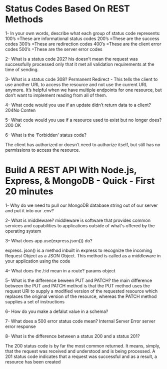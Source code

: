 # Status Codes Based On REST Methods
1- In your own words, describe what each group of status code represents:
100’s =These are informational status codes
200’s =These are the success codes
300’s =These are redirection codes
400’s =These are the client error codes
500’s =These are the server error codes


2- What is a status code 202?
his doesn’t mean the request was successfully processed only that it met all validation requirements at the time of sending.


3- What is a status code 308?
Permanent Redirect - This tells the client to use another URL to access the resource and not use the current URL anymore. It’s helpful when we have multiple endpoints for one resource, but don’t want to implement reading from all of them.

4- What code would you use if an update didn’t return data to a client?
204No Conten

5- What code would you use if a resource used to exist but no longer does?
200 OK

6- What is the ‘Forbidden’ status code?

The client has authorized or doesn’t need to authorize itself, but still has no permissions to access the resource.





# Build A REST API With Node.js, Express, & MongoDB - Quick - First 20 minutes

1- Why do we need to pull our MongoDB database string out of our server and put it into our .env?

2- What is middleware?
middleware is software that provides common services and capabilities to applications outside of what's offered by the operating system

3- What does app.use(express.json()) do?

express. json() is a method inbuilt in express to recognize the incoming Request Object as a JSON Object. This method is called as a middleware in your application using the code

4- What does the /:id mean in a route?
params object

5- What is the difference beween PUT and PATCH?
the main difference between the PUT and PATCH method is that the PUT method uses the request URI to supply a modified version of the requested resource which replaces the original version of the resource, whereas the PATCH method supplies a set of instructions 


6- How do you make a defalut value in a schema?

7- What does a 500 error status code mean?
 Internal Server Error server error response

8- What is the difference between a status 200 and a status 201?

The 200 status code is by far the most common returned. It means, simply, that the request was received and understood and is being processed. A 201 status code indicates that a request was successful and as a result, a resource has been created
